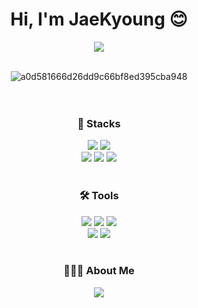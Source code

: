 # <div align="center">Hi, I'm JaeKyoung 😊</div>

<div align="center">
  
  <a href="https://hits.seeyoufarm.com"><img src="https://hits.seeyoufarm.com/api/count/incr/badge.svg?url=https%3A%2F%2Fgithub.com%2FParkJaeKy0ung&count_bg=%23CFAC7B&title_bg=%23492D0E&icon=&icon_color=%23E7E7E7&title=hits&edge_flat=false"/></a>
  <br/><br/>
  
  ![a0d581666d26dd9c66bf8ed395cba948](https://github.com/ParkJaeKy0ung/ParkJaeKy0ung/assets/124666699/dad814a1-5adc-47d4-9d11-7ef19dd1368d)
  <br/><br/><br/>


  <h3>📌 Stacks</h3>
  <img src="https://img.shields.io/badge/JAVA-2C2255?style=flat-square&logo=eclipseide&logoColor=white"/>
  <img src="https://img.shields.io/badge/ORACLE-F80000?style=flat-square&logo=oracle&logoColor=white"/>
  <br/>
  <img src="https://img.shields.io/badge/HTML5-E34F26?style=flat-square&logo=HTML5&logoColor=white"/>
  <img src="https://img.shields.io/badge/CSS3-1572B6?style=flat-square&logo=css3&logoColor=white"/>
  <img src="https://img.shields.io/badge/JAVASCRIPT-F7DF1E?style=flat-square&logo=javascript&logoColor=black"/>
  <br/><br/>

  <h3>🛠 Tools</h3>
  <img src="https://img.shields.io/badge/SPRING-6DB33F?style=flat-square&logo=spring&logoColor=white"/>
  <img src="https://img.shields.io/badge/SPRINGBOOT-6DB33F?style=flat-square&logo=springboot&logoColor=white"/>
  <img src="https://img.shields.io/badge/Eclipse IDE-2C2255?style=flat-square&logo=eclipseide&logoColor=white"/>
  <br/>
  <img src="https://img.shields.io/badge/Visual Studio Code-007ACC?style=flat-square&logo=visualstudiocode&logoColor=white"/>
  <img src="https://img.shields.io/badge/Sourcetree-0052CC?style=flat-square&logo=sourcetree&logoColor=white"/>
  <br/><br/>

  <h3>🙋🏻‍♀️ About Me</h3>
  <img src="https://img.shields.io/badge/NOTION-000000?style=flat-square&logo=notion&logoColor=white"/>

  <!-- [![Notion Badge](https://img.shields.io/badge/NOTION-000000?style=flat-square&logo=notion&logoColor=white&link=mailto:https://www.notion.so/About-Me-b3b7e90ad771474b9fd75d2047451516?pvs=4)](https://www.notion.so/About-Me-b3b7e90ad771474b9fd75d2047451516?pvs=4) -->
  
  
</div>
